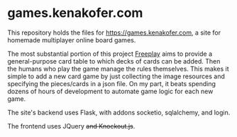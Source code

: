 # games.kenakofer.com
This repository holds the files for https://games.kenakofer.com, a site for homemade
multiplayer online board games.

The most substantial portion of this project [Freeplay](https://games.kenakofer.com/freeplay) aims to provide a general-purpose card table to which decks of cards can be added. Then the humans who play the game manage the rules themselves. This makes it simple to add a new card game by just collecting the image resources and specifying the pieces/cards in a json file. On my part, it beats spending dozens of hours of development to automate game logic for each new game.

The site's backend uses Flask, with addons socketio, sqlalchemy, and
login.

The frontend uses JQuery ~~and Knockout.js~~.

